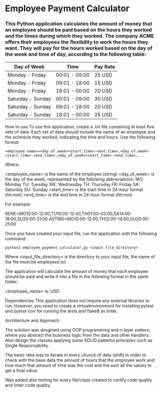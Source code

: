 # Employee Payment Calculator

### This Python application calculates the amount of money that an employee should be paid based on the hours they worked and the times during which they worked. The company ACME offers their employees the flexibility to work the hours they want. They will pay for the hours worked based on the day of the week and time of day, according to the following table:

| Day of Week | Time | Pay Rate |
| --- | --- | --- |
| Monday - Friday | 00:01 - 09:00 | 25 USD |
| Monday - Friday | 09:01 - 18:00 | 15 USD |
| Monday - Friday | 18:01 - 00:00 | 20 USD |
| Saturday - Sunday | 00:01 - 09:00 | 30 USD |
| Saturday - Sunday | 09:01 - 18:00 | 20 USD |
| Saturday - Sunday | 18:01 - 00:00 | 25 USD |

How to use
To use this application, create a .txt file containing at least five sets of data. Each set of data should include the name of an employee and the schedule they worked, indicating the time and hours. Use the following format:

```
<employee_name>=<day_of_week><start_time>-<end_time>,<day_of_week><start_time>-<end_time>,<day_of_week><start_time>-<end_time>,...
```
Where:

<employee_name> is the name of the employee (string)
<day_of_week> is the day of the week, represented by the following abbreviations:
MO: Monday
TU: Tuesday
WE: Wednesday
TH: Thursday
FR: Friday
SA: Saturday
SU: Sunday
<start_time> is the start time in 24-hour format (hh:mm)
<end_time> is the end time in 24-hour format (hh:mm)

For example:

RENE=MO10:00-12:00,TU10:00-12:00,TH01:00-03:00,SA14:00-18:00,SU20:00-21:00
ASTRID=MO10:00-12:00,TH12:00-14:00,SU20:00-21:00

Once you have created your input file, run the application with the following command:

```
python3 employee_payment_calculator.py <input_file_directory>
```

Where <input_file_directory> is the directory to your input file, the name of the file must be employees.txt

The application will calculate the amount of money that each employee should be paid and write it into a file in the following format in the same folder:

<employee_name> is: <amount> USD

Dependencies
This application does not require any external libraries to run. However, you need to create a virtualenvironment for installing pytest and pytest-cov for running the tests and flake8 as linter. 

Architecture and Approach

The solution was desgined using OOP programming and n-layer pattern, where you abstract the business logic from the data and other handlers. Also design the classes applying some SOLID patterns principles such as Single Responsability.

The basic idea was to iterate in every chunck of data (shift) in order to check with the base data the amount of hours that the employee work and how much that amount of time was the cost and the sum all the values to get a final value.

Was added also testing for every file/class created to certify code quality and linter code quality.